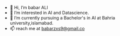 - 👋 Hi, I’m babar ALI
- 👀 I’m interested in AI and Datascience.
- 🌱 I’m currently pursuing a Bachelor's in AI at Bahria university,islamabad.
- 📫  reach me at babarzxs9@gmail.co

